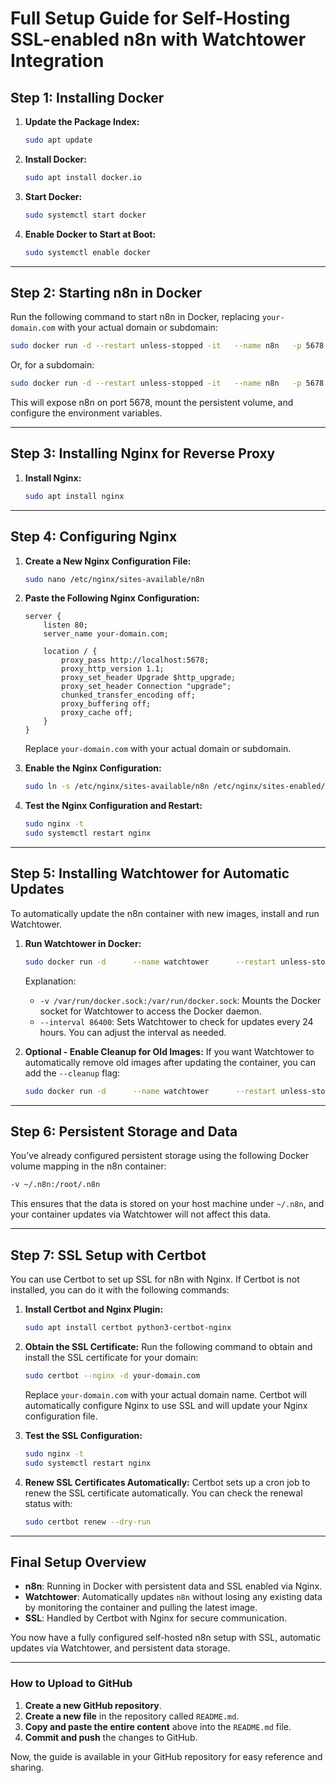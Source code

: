 
# Full Setup Guide for Self-Hosting SSL-enabled n8n with Watchtower Integration

## Step 1: Installing Docker

1. **Update the Package Index:**
   ```bash
   sudo apt update
   ```

2. **Install Docker:**
   ```bash
   sudo apt install docker.io
   ```

3. **Start Docker:**
   ```bash
   sudo systemctl start docker
   ```

4. **Enable Docker to Start at Boot:**
   ```bash
   sudo systemctl enable docker
   ```

---

## Step 2: Starting n8n in Docker

Run the following command to start n8n in Docker, replacing `your-domain.com` with your actual domain or subdomain:

```bash
sudo docker run -d --restart unless-stopped -it   --name n8n   -p 5678:5678   -e N8N_HOST="your-domain.com"   -e WEBHOOK_TUNNEL_URL="https://your-domain.com/"   -e WEBHOOK_URL="https://your-domain.com/"   -v ~/.n8n:/root/.n8n   n8nio/n8n
```

Or, for a subdomain:

```bash
sudo docker run -d --restart unless-stopped -it   --name n8n   -p 5678:5678   -e N8N_HOST="subdomain.your-domain.com"   -e WEBHOOK_TUNNEL_URL="https://subdomain.your-domain.com/"   -e WEBHOOK_URL="https://subdomain.your-domain.com/"   -v ~/.n8n:/root/.n8n   n8nio/n8n
```

This will expose n8n on port 5678, mount the persistent volume, and configure the environment variables.

---

## Step 3: Installing Nginx for Reverse Proxy

1. **Install Nginx:**
   ```bash
   sudo apt install nginx
   ```

---

## Step 4: Configuring Nginx

1. **Create a New Nginx Configuration File:**
   ```bash
   sudo nano /etc/nginx/sites-available/n8n
   ```

2. **Paste the Following Nginx Configuration:**
   ```nginx
   server {
       listen 80;
       server_name your-domain.com;

       location / {
           proxy_pass http://localhost:5678;
           proxy_http_version 1.1;
           proxy_set_header Upgrade $http_upgrade;
           proxy_set_header Connection "upgrade";
           chunked_transfer_encoding off;
           proxy_buffering off;
           proxy_cache off;
       }
   }
   ```

   Replace `your-domain.com` with your actual domain or subdomain.

3. **Enable the Nginx Configuration:**
   ```bash
   sudo ln -s /etc/nginx/sites-available/n8n /etc/nginx/sites-enabled/
   ```

4. **Test the Nginx Configuration and Restart:**
   ```bash
   sudo nginx -t
   sudo systemctl restart nginx
   ```

---

## Step 5: Installing Watchtower for Automatic Updates

To automatically update the n8n container with new images, install and run Watchtower.

1. **Run Watchtower in Docker:**
   ```bash
   sudo docker run -d      --name watchtower      --restart unless-stopped      -v /var/run/docker.sock:/var/run/docker.sock      v2tec/watchtower      --interval 86400  # 24 hours check for updates
   ```

   Explanation:
   - `-v /var/run/docker.sock:/var/run/docker.sock`: Mounts the Docker socket for Watchtower to access the Docker daemon.
   - `--interval 86400`: Sets Watchtower to check for updates every 24 hours. You can adjust the interval as needed.

2. **Optional - Enable Cleanup for Old Images:**
   If you want Watchtower to automatically remove old images after updating the container, you can add the `--cleanup` flag:

   ```bash
   sudo docker run -d      --name watchtower      --restart unless-stopped      -v /var/run/docker.sock:/var/run/docker.sock      v2tec/watchtower      --interval 86400      --cleanup
   ```

---

## Step 6: Persistent Storage and Data

You’ve already configured persistent storage using the following Docker volume mapping in the n8n container:

```bash
-v ~/.n8n:/root/.n8n
```

This ensures that the data is stored on your host machine under `~/.n8n`, and your container updates via Watchtower will not affect this data.

---

## Step 7: SSL Setup with Certbot

You can use Certbot to set up SSL for n8n with Nginx. If Certbot is not installed, you can do it with the following commands:

1. **Install Certbot and Nginx Plugin:**
   ```bash
   sudo apt install certbot python3-certbot-nginx
   ```

2. **Obtain the SSL Certificate:**
   Run the following command to obtain and install the SSL certificate for your domain:

   ```bash
   sudo certbot --nginx -d your-domain.com
   ```

   Replace `your-domain.com` with your actual domain name. Certbot will automatically configure Nginx to use SSL and will update your Nginx configuration file.

3. **Test the SSL Configuration:**
   ```bash
   sudo nginx -t
   sudo systemctl restart nginx
   ```

4. **Renew SSL Certificates Automatically:**
   Certbot sets up a cron job to renew the SSL certificate automatically. You can check the renewal status with:

   ```bash
   sudo certbot renew --dry-run
   ```

---

## Final Setup Overview

- **n8n**: Running in Docker with persistent data and SSL enabled via Nginx.
- **Watchtower**: Automatically updates `n8n` without losing any existing data by monitoring the container and pulling the latest image.
- **SSL**: Handled by Certbot with Nginx for secure communication.

You now have a fully configured self-hosted n8n setup with SSL, automatic updates via Watchtower, and persistent data storage.

---

### How to Upload to GitHub

1. **Create a new GitHub repository**.
2. **Create a new file** in the repository called `README.md`.
3. **Copy and paste the entire content** above into the `README.md` file.
4. **Commit and push** the changes to GitHub.

Now, the guide is available in your GitHub repository for easy reference and sharing.
